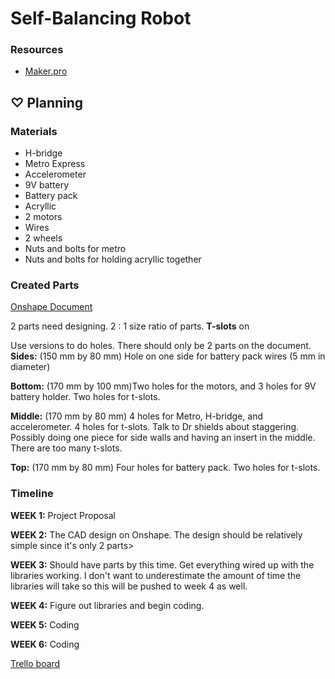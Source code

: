 # Self-Balancing Robot

### Resources

* [Maker.pro](https://maker.pro/arduino/projects/build-arduino-self-balancing-robot)
## ♡ Planning

### Materials

* H-bridge
* Metro Express
* Accelerometer
* 9V battery
* Battery pack
* Acryllic 
* 2 motors
* Wires
* 2 wheels 
* Nuts and bolts for metro 
* Nuts and bolts for holding acryllic together

### Created Parts

[Onshape Document](https://cvilleschools.onshape.com/documents/5b15c4cd2f6854dc4cc32ff8/w/ed23d40d7b31ab41a2311be3/e/2e2d58ec8adab28d16997f49)

2 parts need designing. 
2 : 1 size ratio of parts. 
**T-slots** on 

Use versions to do holes. There should only be 2 parts on the document. 
**Sides:** (150 mm by 80 mm) Hole on one side for battery pack wires (5 mm in diameter)

**Bottom:** (170 mm by 100 mm)Two holes for the motors, and 3 holes for 9V battery holder. Two holes for t-slots. 

**Middle:** (170 mm by 80 mm) 4 holes for Metro, H-bridge, and accelerometer. 4 holes for t-slots. Talk to Dr shields about staggering. Possibly doing one piece for side walls and having an insert in the middle. There are too many t-slots. 

**Top:** (170 mm by 80 mm) Four holes for battery pack. Two holes for t-slots. 

### Timeline

**WEEK 1:** Project Proposal

**WEEK 2:** The CAD design on Onshape. The design should be relatively simple since it's only 2 parts>

**WEEK 3:** Should have parts by this time. Get everything wired up with the libraries working. I don't want to underestimate the amount of time the libraries will take so this will be pushed to week 4 as well. 

**WEEK 4:** Figure out libraries and begin coding. 

**WEEK 5:** Coding

**WEEK 6:** Coding

[Trello board](https://trello.com/b/zZdArFdT/self-balancing-robot)
